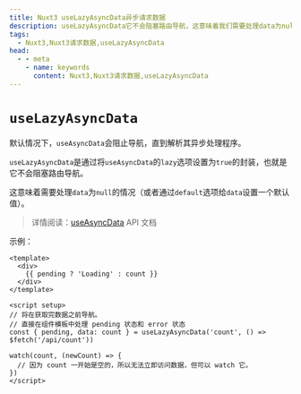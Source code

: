 ```yaml
---
title: Nuxt3 useLazyAsyncData异步请求数据
description: useLazyAsyncData它不会阻塞路由导航，这意味着我们需要处理data为null的情况（或者通过default选项给data设置一个默认值）。
tags: 
  - Nuxt3,Nuxt3请求数据,useLazyAsyncData
head:
  - - meta
    - name: keywords
      content: Nuxt3,Nuxt3请求数据,useLazyAsyncData
---
```


# `useLazyAsyncData`

默认情况下，`useAsyncData`会阻止导航，直到解析其异步处理程序。

`useLazyAsyncData`是通过将`useAsyncData`的`lazy`选项设置为`true`的封装，也就是它不会阻塞路由导航。

这意味着需要处理`data`为`null`的情况（或者通过`default`选项给`data`设置一个默认值）。

> 详情阅读：[useAsyncData](/nuxt3/api-use-async-data) API 文档

示例：

```vue
<template>
  <div>
    {{ pending ? 'Loading' : count }}
  </div>
</template>

<script setup>
// 将在获取完数据之前导航。
// 直接在组件模板中处理 pending 状态和 error 状态
const { pending, data: count } = useLazyAsyncData('count', () => $fetch('/api/count'))

watch(count, (newCount) => {
  // 因为 count 一开始是空的，所以无法立即访问数据，但可以 watch 它。
})
</script>
```